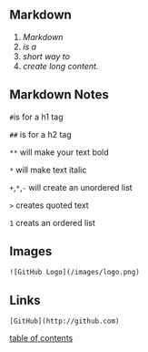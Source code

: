 ## Markdown


1. *Markdown*
1. *is a*
1. *short way to*
1. *create long content.*



## Markdown Notes

`#`is for a h1 tag

`##` is for a h2 tag

`**` will make your text bold

`*` will make text italic

`+`,`*`,`-` will create an unordered list

`>` creates quoted text

`1` creats an ordered list

## Images

 `![GitHub Logo](/images/logo.png)`


## Links

`[GitHub](http://github.com)`


[table of contents](https://samuelclark907.github.io/learning-journal/)

